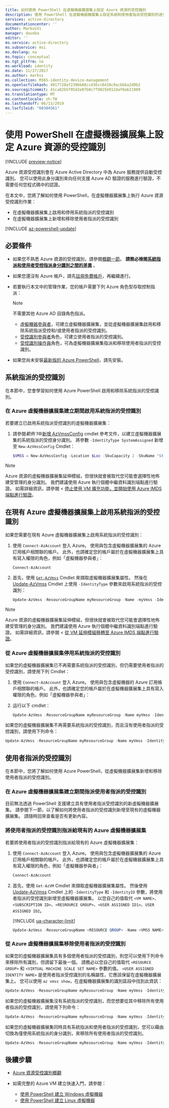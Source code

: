 ```yaml
---
title: 如何使用 PowerShell 在虛擬機器擴展集上設定 Azure 資源的受控識別
description: 使用 PowerShell 在虛擬機器擴展集上設定系統和使用者指派受控識別的逐步指示。
services: active-directory
documentationcenter: ''
author: MarkusVi
manager: daveba
editor: ''
ms.service: active-directory
ms.subservice: msi
ms.devlang: na
ms.topic: conceptual
ms.tgt_pltfrm: na
ms.workload: identity
ms.date: 11/27/2017
ms.author: markvi
ms.collection: M365-identity-device-management
ms.openlocfilehash: 4917720af2396b68ccd36cc0410c9acbbba2d9b2
ms.sourcegitcommit: 41ca82b5f95d2e07b0c7f9025b912daf0ab21909
ms.translationtype: MT
ms.contentlocale: zh-TW
ms.lasthandoff: 06/13/2019
ms.locfileid: "60304561"
---
```

# <a name="configure-managed-identities-for-azure-resources-on-virtual-machine-scale-sets-using-powershell"></a>使用 PowerShell 在虛擬機器擴展集上設定 Azure 資源的受控識別

[!INCLUDE [preview-notice](../../../includes/active-directory-msi-preview-notice.md)]

Azure 資源受控識別會在 Azure Active Directory 中為 Azure 服務提供自動受控識別。 您可以使用此身分識別來向任何支援 Azure AD 驗證的服務進行驗證，不需要任何您程式碼中的認證。 

在本文中，您將了解如何使用 PowerShell，在虛擬機器擴展集上執行 Azure 資源受控識別作業：
- 在虛擬機器擴展集上啟用和停用系統指派的受控識別
- 在虛擬機器擴展集上新增和移除使用者指派的受控識別

[!INCLUDE [az-powershell-update](../../../includes/updated-for-az.md)]

## <a name="prerequisites"></a>必要條件

- 如果您不熟悉 Azure 資源的受控識別，請參閱[概觀一節](overview.md)。 **請務必檢閱[系統指派和使用者受控指派身分識別之間的差異](overview.md#how-does-it-work)** 。
- 如果您還沒有 Azure 帳戶，請先[註冊免費帳戶](https://azure.microsoft.com/free/)，再繼續進行。
- 若要執行本文中的管理作業，您的帳戶需要下列 Azure 角色型存取控制指派：

    > [!NOTE]
    > 不需要其他 Azure AD 目錄角色指派。

    - [虛擬機器參與者](/azure/role-based-access-control/built-in-roles#virtual-machine-contributor)，可建立虛擬機器擴展集，並從虛擬機器擴展集啟用和移除系統指派受控和/或使用者指派的受控識別。
    - [受控識別參與者](/azure/role-based-access-control/built-in-roles#managed-identity-contributor)角色，可建立使用者指派的受控識別。
    - [受控識別操作員](/azure/role-based-access-control/built-in-roles#managed-identity-operator)角色，可為虛擬機器擴展集指派和移除使用者指派的受控識別。
- 如果您尚未安裝[最新版的 Azure PowerShell](/powershell/azure/install-az-ps)，請先安裝。 

## <a name="system-assigned-managed-identity"></a>系統指派的受控識別

在本節中，您會學習如何使用 Azure PowerShell 啟用和移除系統指派的受控識別。

### <a name="enable-system-assigned-managed-identity-during-the-creation-of-an-azure-virtual-machine-scale-set"></a>在 Azure 虛擬機器擴展集建立期間啟用系統指派的受控識別

若要建立已啟用系統指派受控識別的虛擬機器擴展集：

1. 請參閱*範例 1*中[新增 AzVmssConfig](/powershell/module/az.compute/new-azvmssconfig) cmdlet 參考文件，以建立虛擬機器擴展集的系統指派的受控身分識別。  將參數 `-IdentityType SystemAssigned` 新增至 `New-AzVmssConfig` Cmdlet：

    ```powershell
    $VMSS = New-AzVmssConfig -Location $Loc -SkuCapacity 2 -SkuName "Standard_A0" -UpgradePolicyMode "Automatic" -NetworkInterfaceConfiguration $NetCfg -IdentityType SystemAssigned`
    ```
> [!NOTE]
> Azure 資源的虛擬機器擴展集延伸模組，但很快就會被取代您可能會選擇性地佈建受管理的身分識別。 我們建議使用 Azure 執行個體中繼資料識別端點進行驗證。 如需詳細資訊，請參閱 <<c0> [ 停止使用 VM 擴充功能，並開始使用 Azure IMDS 端點進行驗證](howto-migrate-vm-extension.md)。


## <a name="enable-system-assigned-managed-identity-on-an-existing-azure-virtual-machine-scale-set"></a>在現有 Azure 虛擬機器擴展集上啟用系統指派的受控識別

如果您需要在現有 Azure 虛擬機器擴展集上啟用系統指派的受控識別：

1. 使用 `Connect-AzAccount` 登入 Azure。 使用與包含虛擬機器擴展集的 Azure 訂用帳戶相關聯的帳戶。 此外，也請確定您的帳戶屬於在虛擬機器擴展集上具有寫入權限的角色，例如「虛擬機器參與者」：

   ```powershell
   Connect-AzAccount
   ```

2. 首先，使用 [`Get-AzVmss`](/powershell/module/az.compute/get-azvmss) Cmdlet 來擷取虛擬機器擴展集屬性。 然後在 [Update-AzVmss](/powershell/module/az.compute/update-azvmss) Cmdlet 上使用 `-IdentityType` 參數來啟用系統指派的受控識別：

   ```powershell
   Update-AzVmss -ResourceGroupName myResourceGroup -Name -myVmss -IdentityType "SystemAssigned"
   ```

> [!NOTE]
> Azure 資源的虛擬機器擴展集延伸模組，但很快就會被取代您可能會選擇性地佈建受管理的身分識別。 我們建議使用 Azure 執行個體中繼資料識別端點進行驗證。 如需詳細資訊，請參閱 <<c0> [ 從 VM 延伸模組移轉至 Azure IMDS 端點進行驗證](howto-migrate-vm-extension.md)。

### <a name="disable-the-system-assigned-managed-identity-from-an-azure-virtual-machine-scale-set"></a>從 Azure 虛擬機器擴展集停用系統指派的受控識別

如果您的虛擬機器擴展集已不再需要系統指派的受控識別，但仍需要使用者指派的受控識別，請使用下列 Cmdlet：

1. 使用 `Connect-AzAccount` 登入 Azure。 使用與包含虛擬機器的 Azure 訂用帳戶相關聯的帳戶。 此外，也請確定您的帳戶屬於在虛擬機器擴展集上具有寫入權限的角色，例如「虛擬機器參與者」：

2. 运行以下 cmdlet：

   ```powershell
   Update-AzVmss -ResourceGroupName myResourceGroup -Name myVmss -IdentityType "UserAssigned"
   ```

如果您的虛擬機器擴展集不再需要系統指派的受控識別，而且沒有使用者指派的受控識別，請使用下列命令：

```powershell
Update-AzVmss -ResourceGroupName myResourceGroup -Name myVmss -IdentityType None
```

## <a name="user-assigned-managed-identity"></a>使用者指派的受控識別

在本節中，您將了解如何使用 Azure PowerShell，從虛擬機器擴展集新增和移除使用者指派的受控識別。

### <a name="assign-a-user-assigned-managed-identity-during-creation-of-an-azure-virtual-machine-scale-set"></a>在 Azure 虛擬機器擴展集建立期間指派使用者指派的受控識別

目前無法透過 PowerShell 支援建立具有使用者指派受控識別的新虛擬機器擴展集。 請參閱下一節，以了解如何將使用者指派的受控識別新增至現有的虛擬機器擴展集。 請隨時回來查看是否有更新內容。

### <a name="assign-a-user-assigned-managed-identity-to-an-existing-azure-virtual-machine-scale-set"></a>將使用者指派的受控識別指派給現有的 Azure 虛擬機器擴展集

若要將使用者指派的受控識別指派給現有的 Azure 虛擬機器擴展集：

1. 使用 `Connect-AzAccount` 登入 Azure。 使用與包含虛擬機器擴展集的 Azure 訂用帳戶相關聯的帳戶。 此外，也請確定您的帳戶屬於在虛擬機器擴展集上具有寫入權限的角色，例如「虛擬機器參與者」：

   ```powershell
   Connect-AzAccount
   ```

2. 首先，使用 `Get-AzVM` Cmdlet 來擷取虛擬機器擴展集屬性。 然後使用 [Update-AzVmss](/powershell/module/az.compute/update-azvmss) Cmdlet 上的 `-IdentityType` 和 `-IdentityID` 參數，將使用者指派的受控識別新增至虛擬機器擴展集。 以您自己的值取代 `<VM NAME>`、`<SUBSCRIPTION ID>`、`<RESROURCE GROUP>`、`<USER ASSIGNED ID1>`、`USER ASSIGNED ID2`。

   [!INCLUDE [ua-character-limit](~/includes/managed-identity-ua-character-limits.md)]

   ```powershell
   Update-AzVmss -ResourceGroupName <RESOURCE GROUP> -Name <VMSS NAME> -IdentityType UserAssigned -IdentityID "<USER ASSIGNED ID1>","<USER ASSIGNED ID2>"
   ```

### <a name="remove-a-user-assigned-managed-identity-from-an-azure-virtual-machine-scale-set"></a>從 Azure 虛擬機器擴展集移除使用者指派的受控識別

如果您的虛擬機器擴展集具有多個使用者指派的受控識別，則您可以使用下列命令來移除所有識別，但請留下最後一個。 請務必以您自己的值取代 `<RESOURCE GROUP>` 和 `<VIRTUAL MACHINE SCALE SET NAME>` 參數的值。 `<USER ASSIGNED IDENTITY NAME>` 是使用者指派受控識別的名稱屬性，它應該保留在虛擬機器擴展集上。 您可以使用 `az vmss show`，在虛擬機器擴展集的識別區段中找到此資訊：

```powershell
Update-AzVmss -ResourceGroupName myResourceGroup -Name myVmss -IdentityType UserAssigned -IdentityID "<USER ASSIGNED IDENTITY NAME>"
```
如果您的虛擬機器擴展集沒有系統指派的受控識別，而您想要從其中移除所有使用者指派的受控識別，請使用下列命令：

```powershell
Update-AzVmss -ResourceGroupName myResourceGroup -Name myVmss -IdentityType None
```
如果您的虛擬機器擴展集同時具有系統指派和使用者指派的受控識別，您可以藉由切換為僅使用系統指派的身分識別，來移除所有使用者指派的受控識別。

```powershell 
Update-AzVmss -ResourceGroupName myResourceGroup -Name myVmss -IdentityType "SystemAssigned"
```

## <a name="next-steps"></a>後續步驟

- [Azure 資源受控識別概觀](overview.md)
- 如需完整的 Azure VM 建立快速入門，請參閱：
  
  - [使用 PowerShell 建立 Windows 虛擬機器](../../virtual-machines/windows/quick-create-powershell.md) 
  - [使用 PowerShell 建立 Linux 虛擬機器](../../virtual-machines/linux/quick-create-powershell.md) 

















